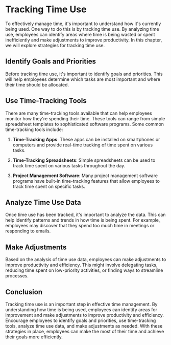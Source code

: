 Tracking Time Use
================================================

To effectively manage time, it's important to understand how it's currently being used. One way to do this is by tracking time use. By analyzing time use, employees can identify areas where time is being wasted or spent inefficiently and make adjustments to improve productivity. In this chapter, we will explore strategies for tracking time use.

Identify Goals and Priorities
-----------------------------

Before tracking time use, it's important to identify goals and priorities. This will help employees determine which tasks are most important and where their time should be allocated.

Use Time-Tracking Tools
-----------------------

There are many time-tracking tools available that can help employees monitor how they're spending their time. These tools can range from simple spreadsheet templates to sophisticated software programs. Some common time-tracking tools include:

1. **Time-Tracking Apps**: These apps can be installed on smartphones or computers and provide real-time tracking of time spent on various tasks.

2. **Time-Tracking Spreadsheets**: Simple spreadsheets can be used to track time spent on various tasks throughout the day.

3. **Project Management Software**: Many project management software programs have built-in time-tracking features that allow employees to track time spent on specific tasks.

Analyze Time Use Data
---------------------

Once time use has been tracked, it's important to analyze the data. This can help identify patterns and trends in how time is being spent. For example, employees may discover that they spend too much time in meetings or responding to emails.

Make Adjustments
----------------

Based on the analysis of time use data, employees can make adjustments to improve productivity and efficiency. This might involve delegating tasks, reducing time spent on low-priority activities, or finding ways to streamline processes.

Conclusion
----------

Tracking time use is an important step in effective time management. By understanding how time is being used, employees can identify areas for improvement and make adjustments to improve productivity and efficiency. Encourage employees to identify goals and priorities, use time-tracking tools, analyze time use data, and make adjustments as needed. With these strategies in place, employees can make the most of their time and achieve their goals more efficiently.
